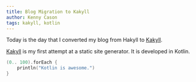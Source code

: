 ```yaml
---
title: Blog Migration to Kakyll
author: Kenny Cason
tags: kakyll, kotlin
---
```


Today is the day that I converted my blog from Hakyll to [Kakyll](http://kakyll.com/).

[Kakyll](http://kakyll.com/) is my first attempt at a static site generator.
It is developed in Kotlin.

```kotlin
(0.. 100).forEach {
    println("Kotlin is awesome.")
}
```

